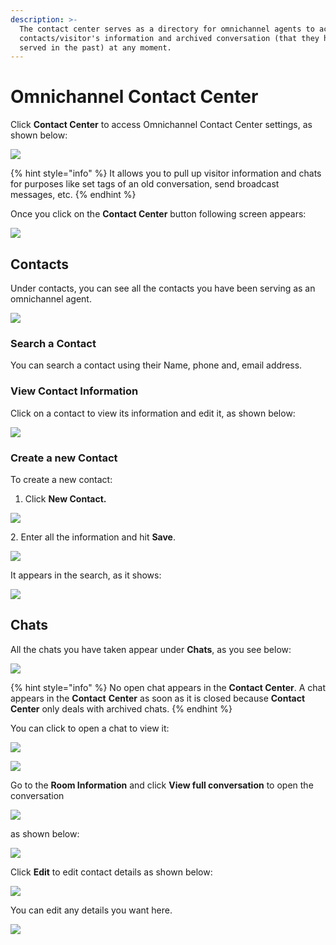```yaml
---
description: >-
  The contact center serves as a directory for omnichannel agents to access
  contacts/visitor's information and archived conversation (that they have
  served in the past) at any moment.
---
```


# Omnichannel Contact Center

Click **Contact Center** to access Omnichannel Contact Center settings, as shown below:

![](<../../../.gitbook/assets/image (205).png>)

{% hint style="info" %}
It allows you to pull up visitor information and chats for purposes like set tags of an old conversation, send broadcast messages, etc.
{% endhint %}

Once you click on the **Contact Center** button following screen appears:

![](<../../../.gitbook/assets/image (254) (1) (1) (1) (1) (1) (1) (1).png>)

## Contacts

Under contacts, you can see all the contacts you have been serving as an omnichannel agent.

![](<../../../.gitbook/assets/image (254) (1) (1) (1) (1) (1) (1) (1) (1).png>)

### Search a Contact

You can search a contact using their Name, phone and, email address.

### View Contact Information

Click on a contact to view its information and edit it, as shown below:

![](<../../../.gitbook/assets/image (212).png>)

### Create a new Contact

To create a new contact:

1. Click **New Contact.**

![](<../../../.gitbook/assets/image (208).png>)

2\. Enter all the information and hit **Save**.&#x20;

![](<../../../.gitbook/assets/image (210).png>)



It appears in the search, as it shows:

![](<../../../.gitbook/assets/image (211).png>)

## Chats

All the chats you have taken appear under **Chats**, as you see below:

![](<../../../.gitbook/assets/image (215) (1) (1).png>)

{% hint style="info" %}
No open chat appears in the **Contact Center**. A chat appears in the **Contact** **Center** as soon as it is closed because **Contact Center** only deals with archived chats.  &#x20;
{% endhint %}

You can click to open a chat to view it:&#x20;

![](<../../../.gitbook/assets/image (213).png>)

![](<../../../.gitbook/assets/image (214).png>)

Go to the **Room Information** and click **View full conversation** to open the conversation

![](<../../../.gitbook/assets/image (336).png>)

as shown below:

![](<../../../.gitbook/assets/image (337).png>)

Click **Edit** to edit contact  details as shown below:

![](<../../../.gitbook/assets/image (333).png>)

You can edit any details you want here.&#x20;

![](<../../../.gitbook/assets/image (334).png>)
